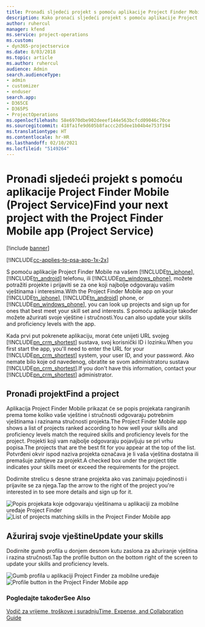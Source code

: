 ```yaml
---
title: Pronađi sljedeći projekt s pomoću aplikacije Project Finder Mobile
description: Kako pronaći sljedeći projekt s pomoću aplikacije Project Finder Mobile za Project Service
author: ruhercul
manager: kfend
ms.service: project-operations
ms.custom:
- dyn365-projectservice
ms.date: 8/03/2018
ms.topic: article
ms.author: ruhercul
audience: Admin
search.audienceType:
- admin
- customizer
- enduser
search.app:
- D365CE
- D365PS
- ProjectOperations
ms.openlocfilehash: 58e6970dbe902deeef144e563bcfcd09046c70ce
ms.sourcegitcommit: 418fa1fe9d605b8faccc2d5dee1b04b4e753f194
ms.translationtype: HT
ms.contentlocale: hr-HR
ms.lasthandoff: 02/10/2021
ms.locfileid: "5149264"
---
```

# <a name="find-your-next-project-with-the-project-finder-mobile-app-project-service"></a><span data-ttu-id="99e1a-103">Pronađi sljedeći projekt s pomoću aplikacije Project Finder Mobile (Project Service)</span><span class="sxs-lookup"><span data-stu-id="99e1a-103">Find your next project with the Project Finder Mobile app (Project Service)</span></span>

[!include [banner](../includes/psa-now-project-operations.md)]

[!INCLUDE[cc-applies-to-psa-app-1x-2x](../includes/cc-applies-to-psa-app-1x-2x.md)]

<span data-ttu-id="99e1a-104">S pomoću aplikacije Project Finder Mobile na vašem [!INCLUDE[tn_iphone](../includes/tn-iphone.md)], [!INCLUDE[tn_android](../includes/tn-android.md)] telefonu, ili [!INCLUDE[pn_windows_phone](../includes/pn-windows-phone.md)], možete potražiti projekte i prijaviti se za one koji najbolje odgovaraju vašim vještinama i interesima.</span><span class="sxs-lookup"><span data-stu-id="99e1a-104">With the Project Finder Mobile app on your [!INCLUDE[tn_iphone](../includes/tn-iphone.md)], [!INCLUDE[tn_android](../includes/tn-android.md)] phone, or [!INCLUDE[pn_windows_phone](../includes/pn-windows-phone.md)], you can look up projects and sign up for ones that best meet your skill set and interests.</span></span> <span data-ttu-id="99e1a-105">S pomoću aplikacije također možete ažurirati svoje vještine i stručnosti.</span><span class="sxs-lookup"><span data-stu-id="99e1a-105">You can also update your skills and proficiency levels with the app.</span></span>  
  
 <span data-ttu-id="99e1a-106">Kada prvi put pokrenete aplikaciju, morat ćete unijeti URL svojeg [!INCLUDE[pn_crm_shortest](../includes/pn-crm-shortest.md)] sustava, svoj korisnički ID i lozinku.</span><span class="sxs-lookup"><span data-stu-id="99e1a-106">When you first start the app, you'll need to enter the URL for your [!INCLUDE[pn_crm_shortest](../includes/pn-crm-shortest.md)] system, your user ID, and your password.</span></span> <span data-ttu-id="99e1a-107">Ako nemate bilo koje od navedenog, obratite se svom administratoru sustava [!INCLUDE[pn_crm_shortest](../includes/pn-crm-shortest.md)].</span><span class="sxs-lookup"><span data-stu-id="99e1a-107">If you don't have this information,  contact your [!INCLUDE[pn_crm_shortest](../includes/pn-crm-shortest.md)] administrator.</span></span>  
  
## <a name="find-a-project"></a><span data-ttu-id="99e1a-108">Pronađi projekt</span><span class="sxs-lookup"><span data-stu-id="99e1a-108">Find a project</span></span>  
 <span data-ttu-id="99e1a-109">Aplikacija Project Finder Mobile prikazat će se popis projekata rangiranih prema tome koliko vaše vještine i stručnosti odgovaraju potrebnim vještinama i razinama stručnosti projekta.</span><span class="sxs-lookup"><span data-stu-id="99e1a-109">The Project Finder Mobile app shows a list of projects ranked according to how well your skills and proficiency levels match the required skills and proficiency levels for the project.</span></span> <span data-ttu-id="99e1a-110">Projekti koji vam najbolje odgovaraju pojavljuju se pri vrhu popisa.</span><span class="sxs-lookup"><span data-stu-id="99e1a-110">The projects that are the best fit for you appear at the top of the list.</span></span> <span data-ttu-id="99e1a-111">Potvrđeni okvir ispod naziva projekta označava je li vaša vještina dostatna ili premašuje zahtjeve za projekt.</span><span class="sxs-lookup"><span data-stu-id="99e1a-111">A checked box under the project title indicates your skills meet or exceed the requirements for the project.</span></span>  
  
 <span data-ttu-id="99e1a-112">Dodirnite strelicu s desne strane projekta ako vas zanimaju pojedinosti i prijavite se za njega.</span><span class="sxs-lookup"><span data-stu-id="99e1a-112">Tap the arrow to the right of the project you're interested in to see more details and sign up for it.</span></span>  
  
 <span data-ttu-id="99e1a-113">![Popis projekata koje odgovaraju vještinama u aplikaciji za mobilne uređaje Project Finder](../psa/media/project-service-project-finder-list.png "Popis projekata koje odgovaraju vještinama u aplikaciji za mobilne uređaje Project Finder")</span><span class="sxs-lookup"><span data-stu-id="99e1a-113">![List of projects matching skills in the Project Finder Mobile app](../psa/media/project-service-project-finder-list.png "List of projects matching skills in the Project Finder Mobile app")</span></span>  
  
## <a name="update-your-skills"></a><span data-ttu-id="99e1a-114">Ažuriraj svoje vještine</span><span class="sxs-lookup"><span data-stu-id="99e1a-114">Update your skills</span></span>  
 <span data-ttu-id="99e1a-115">Dodirnite gumb profila u donjem desnom kutu zaslona za ažuriranje vještina i razina stručnosti.</span><span class="sxs-lookup"><span data-stu-id="99e1a-115">Tap the profile button on the bottom right of the screen to update your skills and proficiency levels.</span></span>  
  
 <span data-ttu-id="99e1a-116">![Gumb profila u aplikaciji Project Finder za mobilne uređaje](../psa/media/project-service-project-finder-profile.png "Gumb profila u aplikaciji Project Finder za mobilne uređaje")</span><span class="sxs-lookup"><span data-stu-id="99e1a-116">![Profile button in the Project Finder Mobile app](../psa/media/project-service-project-finder-profile.png "Profile button in the Project Finder Mobile app")</span></span>  
  
### <a name="see-also"></a><span data-ttu-id="99e1a-117">Pogledajte također</span><span class="sxs-lookup"><span data-stu-id="99e1a-117">See Also</span></span>  
 [<span data-ttu-id="99e1a-118">Vodič za vrijeme, troškove i suradnju</span><span class="sxs-lookup"><span data-stu-id="99e1a-118">Time, Expense, and Collaboration Guide</span></span>](../psa/time-expense-collaboration-guide.md)
